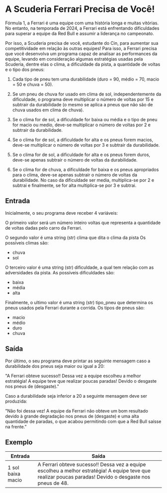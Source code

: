 # A Scuderia Ferrari Precisa de Você!

Fórmula 1, a Ferrari é uma equipe com uma história longa e muitas vitórias. No entanto, na temporada de 2024, a Ferrari está enfrentando dificuldades para superar a equipe da Red Bull e assumir a liderança no campeonato.

Por isso, a Scuderia precisa de você, estudante do Cin, para aumentar sua competitividade em relação às outras equipes! Para isso, a Ferrari precisa que você desenvolva um programa capaz de analisar as performances da equipe, levando em consideração algumas estratégias usadas pela Scuderia, dentre elas o clima, a dificuldade da pista, a quantidade de voltas e o tipo dos pneus:

1. Cada tipo de pneu tem uma durabilidade (duro = 90, médio = 70, macio = 50 e chuva = 50).

2. Se um pneu de chuva for usado em clima de sol, independentemente da dificuldade, o programa deve multiplicar o número de voltas por 15 e subtrair da durabilidade (o mesmo se aplica a pneus que não são de chuva usados em clima de chuva).

3. Se o clima for de sol, a dificuldade for baixa ou média e o tipo de pneu for macio ou medio, deve-se multiplicar o número de voltas por 2 e subtrair da durabilidade.

4. Se o clima for de sol, a dificuldade for alta e os pneus forem macios, deve-se multiplicar o número de voltas por 3 e subtrair da durabilidade.

5. Se o clima for de sol, a dificuldade for alta e os pneus forem duros, deve-se apenas subtrair o número de voltas da durabilidade.

6. Se o clima for de chuva, a dificuldade for baixa e os pneus apropriados para o clima, deve-se apenas subtrair o número de voltas da durabilidade. No caso da dificuldade ser media, multiplica-se por 2 e subtrai e finalmente, se for alta multiplica-se por 3 e subtrai.

## Entrada

Inicialmente, o seu programa deve receber 4 variáveis:

O primeiro valor será um número inteiro voltas que representa a quantidade de voltas dadas pelo carro da Ferrari.

O segundo valor é uma string (str) clima que dita o clima da pista Os possíveis climas são:

- chuva
- sol

O terceiro valor é uma string (str) dificuldade, a qual tem relação com as adversidades da pista. As possíveis dificuldades são:

- baixa
- média
- alta

Finalmente, o ultimo valor é uma string (str) tipo_pneu que determina os pneus usados pela Ferrari durante a corrida. Os tipos de pneus são:

- macio
- médio
- duro
- chuva

## Saída

Por último, o seu programa deve printar as seguinte mensagem caso a durabilidade dos pneus seja maior ou igual a 20:

"A Ferrari obteve sucesso!! Dessa vez a equipe escolheu a melhor estratégia! A equipe teve que realizar poucas paradas! Devido o desgaste nos pneus de (desgaste)."

Caso a durabilidade seja inferior a 20 a seguinte mensagem deve ser produzida:

"Não foi dessa vez! A equipe da Ferrari não obteve um bom resultado devido à grande degradação nos pneus de (desgaste) e uma alta quantidade de paradas, o que acabou permitindo com que a Red Bull saísse na frente.”

## Exemplo

| Entrada           | Saída                                                                                                                                                     |
| ----------------- | --------------------------------------------------------------------------------------------------------------------------------------------------------- |
| 1 sol baixa macio | A Ferrari obteve sucesso!! Dessa vez a equipe escolheu a melhor estratégia! A equipe teve que realizar poucas paradas! Devido o desgaste nos pneus de 48. |
